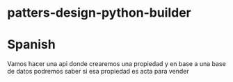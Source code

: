# patters-design-python-builder

# Spanish

Vamos hacer una api donde crearemos una propiedad y en base a una base de datos podremos saber si esa propiedad es acta para vender